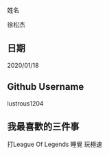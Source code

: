 姓名

徐松杰


日期
----
2020/01/18

Github Username
---------------
lustrous1204

我最喜歡的三件事
--------------
打League Of Legends 睡覺 玩極速